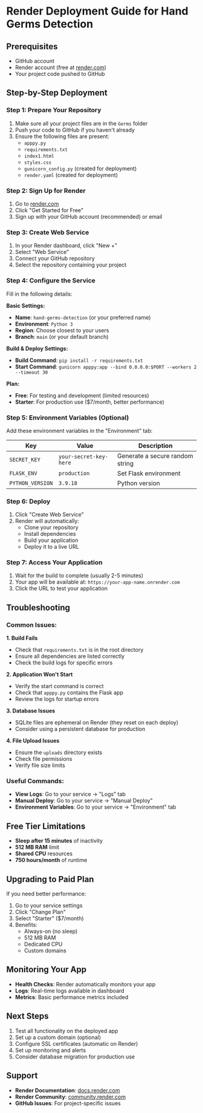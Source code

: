 # Render Deployment Guide for Hand Germs Detection

## Prerequisites
- GitHub account
- Render account (free at [render.com](https://render.com))
- Your project code pushed to GitHub

## Step-by-Step Deployment

### Step 1: Prepare Your Repository
1. Make sure all your project files are in the `Germs` folder
2. Push your code to GitHub if you haven't already
3. Ensure the following files are present:
   - `apppy.py`
   - `requirements.txt`
   - `index1.html`
   - `styles.css`
   - `gunicorn_config.py` (created for deployment)
   - `render.yaml` (created for deployment)

### Step 2: Sign Up for Render
1. Go to [render.com](https://render.com)
2. Click "Get Started for Free"
3. Sign up with your GitHub account (recommended) or email

### Step 3: Create Web Service
1. In your Render dashboard, click "New +"
2. Select "Web Service"
3. Connect your GitHub repository
4. Select the repository containing your project

### Step 4: Configure the Service
Fill in the following details:

**Basic Settings:**
- **Name**: `hand-germs-detection` (or your preferred name)
- **Environment**: `Python 3`
- **Region**: Choose closest to your users
- **Branch**: `main` (or your default branch)

**Build & Deploy Settings:**
- **Build Command**: `pip install -r requirements.txt`
- **Start Command**: `gunicorn apppy:app --bind 0.0.0.0:$PORT --workers 2 --timeout 30`

**Plan:**
- **Free**: For testing and development (limited resources)
- **Starter**: For production use ($7/month, better performance)

### Step 5: Environment Variables (Optional)
Add these environment variables in the "Environment" tab:

| Key | Value | Description |
|-----|-------|-------------|
| `SECRET_KEY` | `your-secret-key-here` | Generate a secure random string |
| `FLASK_ENV` | `production` | Set Flask environment |
| `PYTHON_VERSION` | `3.9.18` | Python version |

### Step 6: Deploy
1. Click "Create Web Service"
2. Render will automatically:
   - Clone your repository
   - Install dependencies
   - Build your application
   - Deploy it to a live URL

### Step 7: Access Your Application
1. Wait for the build to complete (usually 2-5 minutes)
2. Your app will be available at: `https://your-app-name.onrender.com`
3. Click the URL to test your application

## Troubleshooting

### Common Issues:

**1. Build Fails**
- Check that `requirements.txt` is in the root directory
- Ensure all dependencies are listed correctly
- Check the build logs for specific errors

**2. Application Won't Start**
- Verify the start command is correct
- Check that `apppy.py` contains the Flask app
- Review the logs for startup errors

**3. Database Issues**
- SQLite files are ephemeral on Render (they reset on each deploy)
- Consider using a persistent database for production

**4. File Upload Issues**
- Ensure the `uploads` directory exists
- Check file permissions
- Verify file size limits

### Useful Commands:
- **View Logs**: Go to your service → "Logs" tab
- **Manual Deploy**: Go to your service → "Manual Deploy"
- **Environment Variables**: Go to your service → "Environment" tab

## Free Tier Limitations
- **Sleep after 15 minutes** of inactivity
- **512 MB RAM** limit
- **Shared CPU** resources
- **750 hours/month** of runtime

## Upgrading to Paid Plan
If you need better performance:
1. Go to your service settings
2. Click "Change Plan"
3. Select "Starter" ($7/month)
4. Benefits:
   - Always-on (no sleep)
   - 512 MB RAM
   - Dedicated CPU
   - Custom domains

## Monitoring Your App
- **Health Checks**: Render automatically monitors your app
- **Logs**: Real-time logs available in dashboard
- **Metrics**: Basic performance metrics included

## Next Steps
1. Test all functionality on the deployed app
2. Set up a custom domain (optional)
3. Configure SSL certificates (automatic on Render)
4. Set up monitoring and alerts
5. Consider database migration for production use

## Support
- **Render Documentation**: [docs.render.com](https://docs.render.com)
- **Render Community**: [community.render.com](https://community.render.com)
- **GitHub Issues**: For project-specific issues 